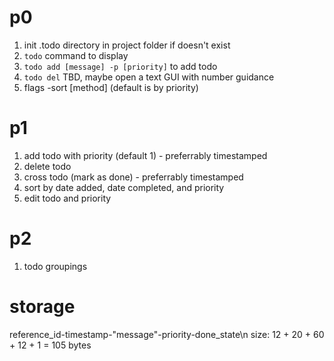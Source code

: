 # p0
1. init .todo directory in project folder if doesn't exist
2. `todo` command to display
3. `todo add [message] -p [priority]` to add todo
4. `todo del` TBD, maybe open a text GUI with number guidance
2. flags -sort [method] (default is by priority)

# p1
1. add todo with priority (default 1) - preferrably timestamped
2. delete todo
3. cross todo (mark as done) - preferrably timestamped
4. sort by date added, date completed, and priority
5. edit todo and priority


# p2
1. todo groupings

# storage
reference_id-timestamp-"message"-priority-done_state\n
size: 12 + 20 + 60 + 12 + 1 = 105 bytes